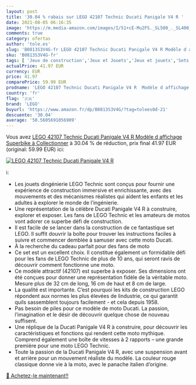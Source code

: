 ```yaml
---
layout: post
title: '30.04 % rabais sur LEGO 42107 Technic Ducati Panigale V4 R '
date: 2021-08-05 06:16:35
image: 'https://m.media-amazon.com/images/I/51+cE-Mu2FS._SL500_._SL400_.jpg'
comments: true
category: ofertas
author: 'tole.es'
slug: 'B0813S3V4G-fr LEGO 42107 Technic Ducati Panigale V4 R Modèle d affichage...'
sku: 'B0813S3V4G-fr'
tags: [ 'Jeux de construction','Jeux et Jouets','Jeux et jouets','Sets de jeux de construction','lego', ]
actualPrice: 41.97 EUR
currency: EUR
price: 41.97
comparePrice: 59.99 EUR
prodname: 'LEGO 42107 Technic Ducati Panigale V4 R  Modèle d affichage Superbike à Collectionner'
country: 'fr'
flag: '🇫🇷'
brand: 'LEGO'
buyurl: 'https://www.amazon.fr/dp/B0813S3V4G/?tag=tolees0d-21'
descuento: '30.04'
average: '50.5605691056909'
---
```


Vous avez [LEGO 42107 Technic Ducati Panigale V4 R  Modèle d affichage Superbike à Collectionner](https://www.amazon.fr/dp/B0813S3V4G/?tag=tolees0d-21)  à  30.04 % de réduction, prix final  41.97 EUR (original: 59.99 EUR) ici:

[![LEGO 42107 Technic Ducati Panigale V4 R ](https://m.media-amazon.com/images/I/51+cE-Mu2FS._SL500_._SL400_.jpg)](https://www.amazon.fr/dp/B0813S3V4G/?tag=tolees0d-21)

ℹ️:

- Les jouets dingénierie LEGO Technic sont conçus pour fournir une expérience de construction immersive et enrichissante, avec des mouvements et des mécanismes réalistes qui aident les enfants et les adultes à explorer le monde de l’ingénierie.
- Une représentation de la célèbre Ducati Panigale V4 R à construire, explorer et exposer. Les fans de LEGO Technic et les amateurs de motos vont adorer ce superbe défi de construction.
- Il est facile de se lancer dans la construction de ce fantastique set LEGO. Il suffit douvrir la boîte pour trouver les instructions faciles à suivre et commencer demblée à samuser avec cette moto Ducati.
- À la recherche du cadeau parfait pour des fans de moto
- Ce set est un excellent choix. Il constitue également un formidable défi pour les fans de LEGO Technic de plus de 10 ans, qui seront ravis de découvrir comment fonctionne une moto.
- Ce modèle attractif (42107) est superbe à exposer. Ses dimensions ont été conçues pour donner une représentation fidèle de la véritable moto. Mesure plus de 32 cm de long, 16 cm de haut et 8 cm de large.
- La qualité est importante. C’est pourquoi les kits de construction LEGO répondent aux normes les plus élevées de lindustrie, ce qui garantit quils sassemblent toujours facilement - et cela depuis 1958.
- Pas besoin de piles pour ce modèle de moto Ducati. La passion, l’imagination et le désir de découvrir quelque chose de nouveau suffisent.
- Une réplique de la Ducati Panigale V4 R à construire, pour découvrir les caractéristiques et fonctions qui rendent cette moto mythique. Comprend également une boîte de vitesses à 2 rapports – une grande première pour une moto LEGO Technic.
- Toute la passion de la Ducati Panigale V4 R, avec une suspension avant et arrière pour un mouvement réaliste du modèle. La couleur rouge classique donne vie à la moto, avec le panache italien d’origine.

[🛒 Achetez-le maintenant!!](https://www.amazon.fr/dp/B0813S3V4G/?tag=tolees0d-21)
